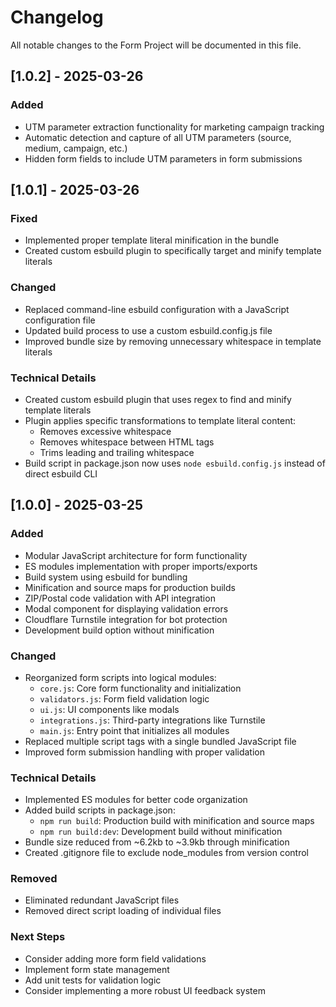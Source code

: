 # Changelog

All notable changes to the Form Project will be documented in this file.

## [1.0.2] - 2025-03-26

### Added

- UTM parameter extraction functionality for marketing campaign tracking
- Automatic detection and capture of all UTM parameters (source, medium, campaign, etc.)
- Hidden form fields to include UTM parameters in form submissions

## [1.0.1] - 2025-03-26

### Fixed

- Implemented proper template literal minification in the bundle
- Created custom esbuild plugin to specifically target and minify template literals

### Changed

- Replaced command-line esbuild configuration with a JavaScript configuration file
- Updated build process to use a custom esbuild.config.js file
- Improved bundle size by removing unnecessary whitespace in template literals

### Technical Details

- Created custom esbuild plugin that uses regex to find and minify template literals
- Plugin applies specific transformations to template literal content:
  - Removes excessive whitespace
  - Removes whitespace between HTML tags
  - Trims leading and trailing whitespace
- Build script in package.json now uses `node esbuild.config.js` instead of direct esbuild CLI

## [1.0.0] - 2025-03-25

### Added

- Modular JavaScript architecture for form functionality
- ES modules implementation with proper imports/exports
- Build system using esbuild for bundling
- Minification and source maps for production builds
- ZIP/Postal code validation with API integration
- Modal component for displaying validation errors
- Cloudflare Turnstile integration for bot protection
- Development build option without minification

### Changed

- Reorganized form scripts into logical modules:
  - `core.js`: Core form functionality and initialization
  - `validators.js`: Form field validation logic
  - `ui.js`: UI components like modals
  - `integrations.js`: Third-party integrations like Turnstile
  - `main.js`: Entry point that initializes all modules
- Replaced multiple script tags with a single bundled JavaScript file
- Improved form submission handling with proper validation

### Technical Details

- Implemented ES modules for better code organization
- Added build scripts in package.json:
  - `npm run build`: Production build with minification and source maps
  - `npm run build:dev`: Development build without minification
- Bundle size reduced from ~6.2kb to ~3.9kb through minification
- Created .gitignore file to exclude node_modules from version control

### Removed

- Eliminated redundant JavaScript files
- Removed direct script loading of individual files

### Next Steps

- Consider adding more form field validations
- Implement form state management
- Add unit tests for validation logic
- Consider implementing a more robust UI feedback system
